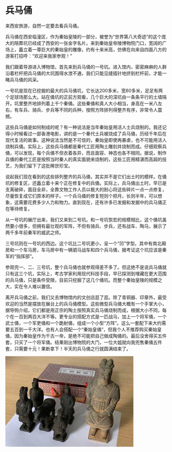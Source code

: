 # 兵马俑

来西安旅游，自然一定要去看兵马俑。

兵马俑在西安临潼区，作为秦始皇陵的一部分，被誉为“世界第八大奇迹”的这个庞大的陪葬坑已经成了西安的一张金字名片。来到秦始皇帝陵博物院门口，宽阔的广场上，矗立着一尊巨大的秦始皇的雕像，约有十来米高，仿佛在向来自四面八方的游客打招呼：“欢迎来我家参观！”

我们跟着导游进入博物馆，首先来到兵马俑的一号坑。进入馆内，密密麻麻的人群沿着栏杆把兵马俑的大坑围得水泄不通，我们只能见缝插针地挤到栏杆前，才能一睹兵马俑的风采。

一号坑是现在已挖掘的最大的兵马俑坑，它长达200多米，宽60多米，足足有两个足球场那么大。站在俑坑的正前方观看，几个巨大的深坑由一条条平行的土墙隔开。坑里整齐地排列着上千个秦俑。这些秦俑和真人大小相当，身高在一米八左右，有车兵、骑兵、步兵等不同的兵种，按照方阵排列得整齐有序，非常令人震撼。

这些兵马俑是如何制成的呢？有一种说法是当年秦始皇用活人士兵烧制的。我还记得小时候看过一部香港电影，讲的是一个秦代士兵被烧成了兵马俑，历经千年后在现代复活的故事。这种说法当然是不可信的，秦始皇即使再暴虐，也不可能用活人烧制兵俑。实际上，这些兵马俑都是秦代工匠用陶土雕刻并烧制而成。仔细观察兵俑，可以发现，每个兵俑不但衣着各异，而且面容、神态也各不相同。据说，制作兵俑的秦代工匠是按照当时秦人的真实面貌来烧制的，这些工匠用精湛而高超的技艺，为我们留下了这批稀世珍宝。

说起我们现在看到的这些排列整齐的兵马俑，其实并不是它们出土时的模样。在俑坑的修复区，还矗立着十来个正在修复中的兵俑。实际上，兵马俑出土时，早已是支离破碎，面目全非，全靠文物工作人员以极大的耐心将这些碎片一点一点修复，尽量恢复成它们原本的样子。一个兵马俑的修复短则个把月，长则半年，可以想象，这需要花费多少人力和物力。直到现在，还有许多已发掘和发掘中的兵马俑正在等待修复。

从一号坑的展厅出来，我们又来到二号坑。和一号坑恢宏的规模相比，这个俑坑虽然要小很多，但拥有最壮观的军阵，不但有骑兵、步兵，还有战车、陶马，展示了两千多年前秦军的威武之师。

三号坑则在一号坑的西边。这个坑比二号坑更小，呈一个“凹”字型。其中有南北厢房和一个车马房，车马房中有一辆驷马战车和四个兵马俑，据考证这个坑应该是秦军的“指挥部”。

参观完一、二、三号坑，整个兵马俑也就参观得差不多了。但这绝不是说兵马俑就只有这三个坑，实际上，考古学家利用现代科技手段，早已探测到埋藏在更大范围的兵马俑，只是条件受限，目前只挖掘了这几个俑坑。而整个秦始皇陵的规模之大，实在令人难以置信。

离开兵马俑之前，我们又去博物馆内的文创店逛了逛。除了青铜器、印章外，最受欢迎的当然是摆放在展台上的兵马俑模型。这些微型兵马俑大概有一个手掌大小，据导购介绍，它们都是用正宗的陶土按照真实兵马俑烧制而成，根据大小不同，每个在一百到两百大洋不等。更专业的搭配方式是一匹战马，加上一个将军俑，一个武士俑，一个军吏俑和一个跪射俑，组成一个小型“方阵”。这么一套配下来大约需要五百到一千大洋。也有人会搭配一个“秦始皇俑”，但我个人不推荐购买秦始皇俑，因为秦始皇作为千古一帝，是绝不可能把自己做成陶俑的。最后没舍得买五件套，只买了一个将军俑。结果刚出博物院的大门，一位大姐就向我兜售秦俑五件套，只需要十元！果断拿下！半天的兵马俑之行就圆满结束了。

![bingmayong-set](set.jpg)
